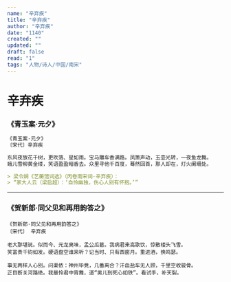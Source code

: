 ```yaml
---
name: "辛弃疾"
title: "辛弃疾"
author: "辛弃疾"
date: "1140"
created: ""
updated: ""
draft: false
read: "1"
tags: "人物/诗人/中国/南宋"
---
```


# 辛弃疾

### 《青玉案·元夕》

```markdown
《青玉案·元夕》
〔宋代〕辛弃疾

东风夜放花千树，更吹落、星如雨。宝马雕车香满路。凤箫声动，玉壶光转，一夜鱼龙舞。
蛾儿雪柳黄金缕，笑语盈盈暗香去。众里寻他千百度，蓦然回首，那人却在，灯火阑珊处。

> 梁令娴《艺蘅馆词选》（丙卷南宋词·辛弃疾）：
> “家大人云（梁启超）：‘自怜幽独，伤心人别有怀抱。’”
```

---

### 《贺新郎·同父见和再用韵答之》

```
《贺新郎·同父见和再用韵答之》
〔宋代〕 辛弃疾

老大那堪说。似而今、元龙臭味，孟公瓜葛。我病君来高歌饮，惊散楼头飞雪。
笑富贵千钧如发。硬语盘空谁来听？记当时、只有西窗月。重进酒，换鸣瑟。

事无两样人心别。问渠侬：神州毕竟，几番离合？汗血盐车无人顾，千里空收骏骨。
正目断关河路绝。我最怜君中宵舞，道“男儿到死心如铁”。看试手，补天裂。
```
